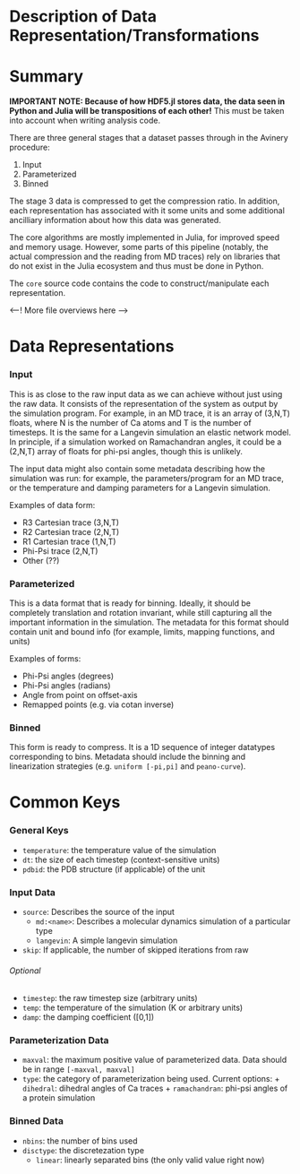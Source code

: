 Description of Data Representation/Transformations
==================================================

# Summary

**IMPORTANT NOTE: Because of how HDF5.jl stores data, the data seen in Python
and Julia will be transpositions of each other!** This must be taken into account
when writing analysis code.

There are three general stages that a dataset passes through in the Avinery
procedure:
   1. Input
   2. Parameterized
   3. Binned

The stage 3 data is compressed to get the compression ratio. In addition,
each representation has associated with it some units and some additional
ancilliary information about how this data was generated.

The core algorithms are mostly implemented in Julia, for improved speed and
memory usage. However, some parts of this pipeline (notably, the actual
compression and the reading from MD traces) rely on libraries that do not
exist in the Julia ecosystem and thus must be done in Python.

The `core` source code contains the code to construct/manipulate each representation.

<--! More file overviews here -->

# Data Representations

### Input

This is as close to the raw input data as we can achieve without just using
the raw data. It consists of the representation of the system as output by
the simulation program. For example, in an MD trace, it is an array of
(3,N,T) floats, where N is the number of Ca atoms and T is the number of
timesteps. It is the same for a Langevin simulation an elastic network model.
In principle, if a simulation worked on Ramachandran angles, it could be a
(2,N,T) array of floats for phi-psi angles, though this is unlikely.

The input data might also contain some metadata describing how the simulation
was run: for example, the parameters/program for an MD trace, or the
temperature and damping parameters for a Langevin simulation.

Examples of data form:
   - R3 Cartesian trace (3,N,T)
   - R2 Cartesian trace (2,N,T)
   - R1 Cartesian trace (1,N,T)
   - Phi-Psi trace      (2,N,T)
   - Other              (??)

### Parameterized

This is a data format that is ready for binning. Ideally, it should be
completely translation and rotation invariant, while still capturing all the
important information in the simulation. The metadata for this format should
contain unit and bound info (for example, limits, mapping functions, and
units)

Examples of forms:
  - Phi-Psi angles (degrees)
  - Phi-Psi angles (radians)
  - Angle from point on offset-axis
  - Remapped points (e.g. via cotan inverse)

### Binned

This form is ready to compress. It is a 1D sequence of integer datatypes
corresponding to bins. Metadata should include the binning and linearization
strategies (e.g. `uniform [-pi,pi]` and `peano-curve`).

# Common Keys

### General Keys
- `temperature`: the temperature value of the simulation
- `dt`: the size of each timestep (context-sensitive units)
- `pdbid`: the PDB structure (if applicable) of the unit

### Input Data
- `source`: Describes the source of the input
   + `md:<name>`: Describes a molecular dynamics simulation of a particular type
   + `langevin`: A simple langevin simulation
- `skip`: If applicable, the number of skipped iterations from raw

###### Optional
- `timestep`: the raw timestep size (arbitrary units)
- `temp`: the temperature of the simulation (K or arbitrary units)
- `damp`: the damping coefficient ([0,1])

### Parameterization Data
- `maxval`: the maximum positive value of parameterized data. Data should be in
            range `[-maxval, maxval]`
- `type`: the category of parameterization being used. Current options:
      + `dihedral`: dihedral angles of Ca traces
      + `ramachandran`: phi-psi angles of a protein simulation

### Binned Data
- `nbins`: the number of bins used
- `disctype`: the discretezation type
   + `linear`: linearly separated bins (the only valid value right now)

